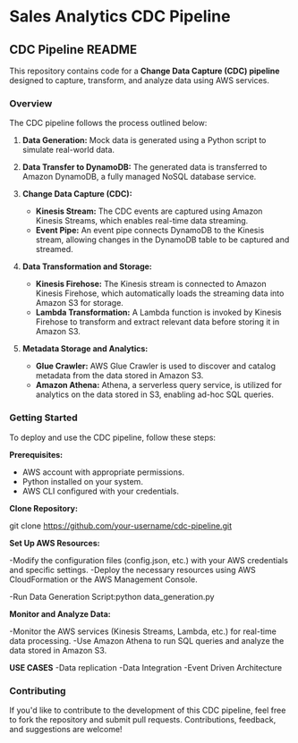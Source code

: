 # Sales Analytics CDC Pipeline

## CDC Pipeline README

This repository contains code for a **Change Data Capture (CDC) pipeline** designed to capture, transform, and analyze data using AWS services.

### Overview
The CDC pipeline follows the process outlined below:

1. **Data Generation:** Mock data is generated using a Python script to simulate real-world data.

2. **Data Transfer to DynamoDB:** The generated data is transferred to Amazon DynamoDB, a fully managed NoSQL database service.

3. **Change Data Capture (CDC):**
   - **Kinesis Stream:** The CDC events are captured using Amazon Kinesis Streams, which enables real-time data streaming.
   - **Event Pipe:** An event pipe connects DynamoDB to the Kinesis stream, allowing changes in the DynamoDB table to be captured and streamed.

4. **Data Transformation and Storage:**
   - **Kinesis Firehose:** The Kinesis stream is connected to Amazon Kinesis Firehose, which automatically loads the streaming data into Amazon S3 for storage.
   - **Lambda Transformation:** A Lambda function is invoked by Kinesis Firehose to transform and extract relevant data before storing it in Amazon S3.

5. **Metadata Storage and Analytics:**
   - **Glue Crawler:** AWS Glue Crawler is used to discover and catalog metadata from the data stored in Amazon S3.
   - **Amazon Athena:** Athena, a serverless query service, is utilized for analytics on the data stored in S3, enabling ad-hoc SQL queries.

### Getting Started
To deploy and use the CDC pipeline, follow these steps:

**Prerequisites:**
- AWS account with appropriate permissions.
- Python installed on your system.
- AWS CLI configured with your credentials.

**Clone Repository:**

git clone https://github.com/your-username/cdc-pipeline.git

**Set Up AWS Resources:**

-Modify the configuration files (config.json, etc.) with your AWS credentials and specific settings.
-Deploy the necessary resources using AWS CloudFormation or the AWS Management Console.

-Run Data Generation Script:python data_generation.py

**Monitor and Analyze Data:**

-Monitor the AWS services (Kinesis Streams, Lambda, etc.) for real-time data processing.
-Use Amazon Athena to run SQL queries and analyze the data stored in Amazon S3.

**USE CASES**
-Data replication
-Data Integration
-Event Driven Architecture


### Contributing
If you'd like to contribute to the development of this CDC pipeline, feel free to fork the repository and submit pull requests. Contributions, feedback, and suggestions are welcome!
